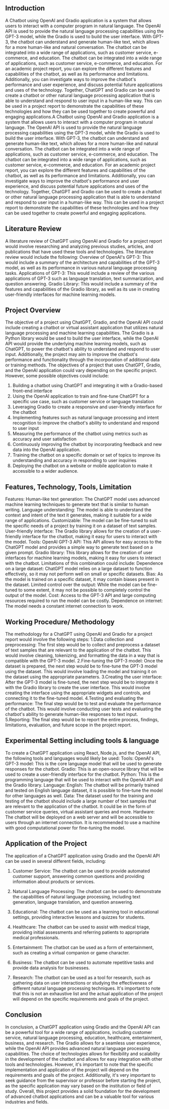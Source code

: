 ## Introduction

A Chatbot using OpenAI and Gradio application is a system that allows users to interact with a computer program in natural language. The OpenAI API is used to provide the natural language processing capabilities using the GPT-3 model, while the Gradio is used to build the user interface. With GPT-3, the chatbot can understand and generate human-like text, which allows for a more human-like and natural conversation. The chatbot can be integrated into a wide range of applications, such as customer service, e-commerce, and education. The chatbot can be integrated into a wide range of applications, such as customer service, e-commerce, and education. For an academic project report, you can explore the different features and capabilities of the chatbot, as well as its performance and limitations. Additionally, you can investigate ways to improve the chatbot's performance and user experience, and discuss potential future applications and uses of the technology. Together, ChatGPT and Gradio can be used to create a chatbot or other natural language processing application that is able to understand and respond to user input in a human-like way. This can be used in a project report to demonstrate the capabilities of these technologies and how they can be used together to create powerful and engaging applications.A Chatbot using OpenAI and Gradio application is a system that allows users to interact with a computer program in natural language. The OpenAI API is used to provide the natural language processing capabilities using the GPT-3 model, while the Gradio is used to build the user interface. With GPT-3, the chatbot can understand and generate human-like text, which allows for a more human-like and natural conversation. The chatbot can be integrated into a wide range of applications, such as customer service, e-commerce, and education. The chatbot can be integrated into a wide range of applications, such as customer service, e-commerce, and education. For an academic project report, you can explore the different features and capabilities of the chatbot, as well as its performance and limitations. Additionally, you can investigate ways to improve the chatbot's performance and user experience, and discuss potential future applications and uses of the technology. Together, ChatGPT and Gradio can be used to create a chatbot or other natural language processing application that is able to understand and respond to user input in a human-like way. This can be used in a project report to demonstrate the capabilities of these technologies and how they can be used together to create powerful and engaging applications.

## Literature Review

A literature review of ChatGPT using OpenAI and Gradio for a project report would involve researching and analyzing previous studies, articles, and publications that have used these tools and technologies. The literature review would include the following:
Overview of OpenAI's GPT-3: This would include a summary of the architecture and capabilities of the GPT-3 model, as well as its performance in various natural language processing tasks.
Applications of GPT-3: This would include a review of the various applications of GPT-3 such as language translation, text summarization, and question answering.
Gradio Library: This would include a summary of the features and capabilities of the Gradio library, as well as its use in creating user-friendly interfaces for machine learning models.

## Project Overview

The objective of a project using ChatGPT, Gradio, and the OpenAI API could include creating a chatbot or virtual assistant application that utilizes natural language processing and machine learning capabilities. The Gradio is a Python library would be used to build the user interface, while the OpenAI API would provide the underlying machine learning models, such as ChatGPT, to power the chatbot's ability to understand and respond to user input. Additionally, the project may aim to improve the chatbot's performance and functionality through the incorporation of additional data or training methods.
The objectives of a project that uses ChatGPT, Gradio, and the OpenAI application could vary depending on the specific project. However, some possible objectives could include:

1. Building a chatbot using ChatGPT and integrating it with a Gradio-based front-end interface
2. Using the OpenAI application to train and fine-tune ChatGPT for a specific use case, such as customer service or language translation
3. Leveraging Gradio to create a responsive and user-friendly interface for the chatbot
4. Implementing features such as natural language processing and intent recognition to improve the chatbot's ability to understand and respond to user input
5. Measuring the performance of the chatbot using metrics such as accuracy and user satisfaction
6. Continuously improving the chatbot by incorporating feedback and new data into the OpenAI application.
7. Training the chatbot on a specific domain or set of topics to improve its understanding and accuracy in responding to user inquiries
8. Deploying the chatbot on a website or mobile application to make it accessible to a wider audience.

## Features, Technology, Tools, Limitation

Features:
Human-like text generation: The ChatGPT model uses advanced machine learning techniques to generate text that is similar to human writing.
Language understanding: The model is able to understand the context and intent of the text it generates, making it suitable for a wide range of applications.
Customizable: The model can be fine-tuned to suit the specific needs of a project by training it on a dataset of text samples.
User-friendly interface: The Gradio library allows for the creation of a user-friendly interface for the chatbot, making it easy for users to interact with the model.
Tools:
OpenAI GPT-3 API: This API allows for easy access to the ChatGPT model and provides a simple way to generate text based on a given prompt.
Gradio library: This library allows for the creation of user interfaces for machine learning models, making it easy for users to interact with the chatbot.
Limitations of this combination could include:
Dependence on a large dataset: ChatGPT model relies on a large dataset to function effectively, so it may not perform well on small or specific datasets.
Bias: As the model is trained on a specific dataset, it may contain biases present in the dataset.
Limited control over the output: While the model can be fine-tuned to some extent, it may not be possible to completely control the output of the model.
Cost: Access to the GPT-3 API and large computing resources required to run the model can be costly.
Dependence on internet: The model needs a constant internet connection to work.

## Working Procedure/ Methodology

The methodology for a ChatGPT using OpenAI and Gradio for a project report would involve the following steps:
1.Data collection and preprocessing: The first step would be to collect and preprocess a dataset of text samples that are relevant to the application of the chatbot. This would involve cleaning, tokenizing, and formatting the data in a way that is compatible with the GPT-3 model.
2.Fine-tuning the GPT-3 model: Once the dataset is prepared, the next step would be to fine-tune the GPT-3 model using the dataset. This would involve loading the model and training it on the dataset using the appropriate parameters.
3.Creating the user interface: After the GPT-3 model is fine-tuned, the next step would be to integrate it with the Gradio library to create the user interface. This would involve creating the interface using the appropriate widgets and controls, and connecting it to the fine-tuned model.
4.Testing and evaluating the performance: The final step would be to test and evaluate the performance of the chatbot. This would involve conducting user tests and evaluating the chatbot's ability to generate human-like responses to text input.
5.Reporting: The final step would be to report the entire process, findings, limitations, evaluation, and future scope in the project report.

## Experimental Setting including tools & language

To create a ChatGPT application using React, Node.js, and the OpenAI API, the following tools and languages would likely be used:
Tools:
OpenAI's GPT-3 model: This is the core language model that will be used to generate responses for the chatbot.
Gradio: This is an open-source library that will be used to create a user-friendly interface for the chatbot.
Python: This is the programming language that will be used to interact with the OpenAI API and the Gradio library.
Language:
English: The chatbot will be primarily trained and tested on English language dataset, it is possible to fine-tune the model for other languages as well.
Data:
The dataset used for the training and testing of the chatbot should include a large number of text samples that are relevant to the application of the chatbot. It could be in the form of customer service queries, virtual assistant queries and more.
Hardware:
The chatbot will be deployed on a web server and will be accessible to users through an internet connection. It is recommended to use a machine with good computational power for fine-tuning the model.

## Application of the Project

The application of a ChatGPT application using Gradio and the OpenAI API can be used in several different fields, including:

1. Customer Service: The chatbot can be used to provide automated customer support, answering common questions and providing information about products or services.
2. Natural Language Processing: The chatbot can be used to demonstrate the capabilities of natural language processing, including text generation, language translation, and question answering.
3. Educational: The chatbot can be used as a learning tool in educational settings, providing interactive lessons and quizzes for students.
4. Healthcare: The chatbot can be used to assist with medical triage, providing initial assessments and referring patients to appropriate medical professionals.

5. Entertainment: The chatbot can be used as a form of entertainment, such as creating a virtual companion or game character.
6. Business: The chatbot can be used to automate repetitive tasks and provide data analysis for businesses.
7. Research: The chatbot can be used as a tool for research, such as gathering data on user interactions or studying the effectiveness of different natural language processing techniques.
   It's important to note that this is not an exhaustive list and the actual application of the project will depend on the specific requirements and goals of the project.

## Conclusion

In conclusion, a ChatGPT application using Gradio and the OpenAI API can be a powerful tool for a wide range of applications, including customer service, natural language processing, education, healthcare, entertainment, business, and research. The Gradio allows for a seamless user experience, while the OpenAI API provides advanced natural language processing capabilities. The choice of technologies allows for flexibility and scalability in the development of the chatbot and allows for easy integration with other tools and technologies. However, it's important to note that the specific implementation and application of the project will depend on the requirements and goals of the project. Additionally, it's very important to seek guidance from the supervisor or professor before starting the project, as the specific application may vary based on the institution or field of study. Overall, this project provides a solid foundation for the development of advanced chatbot applications and can be a valuable tool for various industries and fields.
